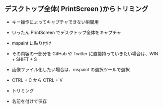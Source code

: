 ## デスクトップ全体( PrintScreen )からトリミング
- キー操作によってキャプチャできない瞬間用
- いったん PrintScreen でデスクトップ全体をキャプチャ
- mspaint に貼り付け
- その内容の一部分を GitHub や Twitter に直接持っていきたい場合は、WIN + SHIFT + S

- 画像ファイル化したい場合は、mspaint の選択ツールで選択
- CTRL + C から CTRL + V
- トリミング
- 名前を付けて保存
